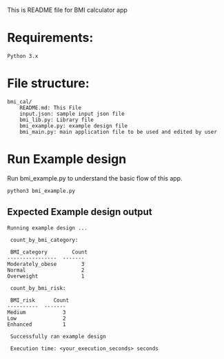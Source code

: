 
This is README file for BMI calculator app

# Requirements:

    Python 3.x 


# File structure:
```python3
bmi_cal/
    README.md: This File
    input.json: sample input json file
    bmi_lib.py: Library file
    bmi_example.py: example design file
    bmi_main.py: main application file to be used and edited by user
```

# Run Example design

Run bmi_example.py to understand the basic flow of this app.

``` python3 
python3 bmi_example.py
```
## Expected Example design output


``` python3 
Running example design ...

 count_by_bmi_category: 

 BMI_category        Count
----------------  -------
Moderately_obese        3
Normal                  2
Overweight              1

 count_by_bmi_risk: 

 BMI_risk      Count
----------  -------
Medium            3
Low               2
Enhanced          1

 Successfully ran example design

 Execution time: <your_execution_seconds> seconds
 
```


